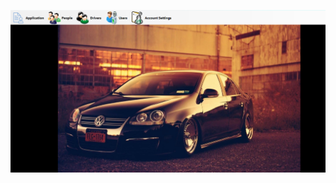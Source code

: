 ![image alt](https://github.com/Osama-Nimer/DVLD/blob/1934fcf6ac5e25bd34ef19ccd4b8b9e4a03588b5/Home%20Page.png)
